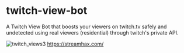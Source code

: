 # twitch-view-bot
A Twitch View Bot that boosts your viewers on twitch.tv safely and undetected using real viewers (residential) through twitch's private API.

![twitch_views3](https://github.com/StreamHaxOfficial/twitch-view-bot/assets/149981000/6e81a9e5-629f-44a9-a2ff-817b834b33db)
https://streamhax.com/
